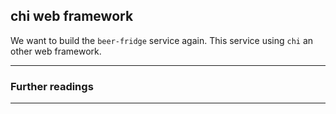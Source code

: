 ## chi web framework

We want to build the `beer-fridge` service again.
This service using `chi` an other web framework.

----
### Further readings

----

